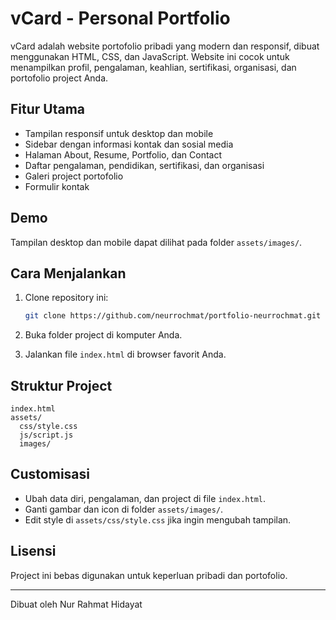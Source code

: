 # vCard - Personal Portfolio

vCard adalah website portofolio pribadi yang modern dan responsif, dibuat menggunakan HTML, CSS, dan JavaScript. Website ini cocok untuk menampilkan profil, pengalaman, keahlian, sertifikasi, organisasi, dan portofolio project Anda.

## Fitur Utama

- Tampilan responsif untuk desktop dan mobile
- Sidebar dengan informasi kontak dan sosial media
- Halaman About, Resume, Portfolio, dan Contact
- Daftar pengalaman, pendidikan, sertifikasi, dan organisasi
- Galeri project portofolio
- Formulir kontak

## Demo

Tampilan desktop dan mobile dapat dilihat pada folder `assets/images/`.

## Cara Menjalankan

1. Clone repository ini:

   ```bash
   git clone https://github.com/neurrochmat/portfolio-neurrochmat.git
   ```

2. Buka folder project di komputer Anda.
3. Jalankan file `index.html` di browser favorit Anda.

## Struktur Project

```text
index.html
assets/
  css/style.css
  js/script.js
  images/
```

## Customisasi

- Ubah data diri, pengalaman, dan project di file `index.html`.
- Ganti gambar dan icon di folder `assets/images/`.
- Edit style di `assets/css/style.css` jika ingin mengubah tampilan.

## Lisensi

Project ini bebas digunakan untuk keperluan pribadi dan portofolio.

---

Dibuat oleh Nur Rahmat Hidayat
